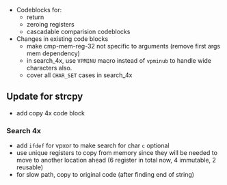 - Codeblocks for:
  - return
  - zeroing registers
  - cascadable comparision codeblocks
- Changes in existing code blocks
  - make cmp-mem-reg-32 not specific to arguments (remove first args mem dependency)
  - in search_4x, use `VPMINU` macro instead of `vpminub` to handle wide characters also.
  - cover all `CHAR_SET` cases in search_4x

## Update for strcpy
- add copy 4x code block
### Search 4x
- add ```ifdef``` for vpxor to make search for char ```c``` optional
- use unique registers to copy from memory since they will be needed to move to another location ahead (6 register in total now, 4 immutable, 2 reusable)
- for slow path, copy to original code (after finding end of string)  